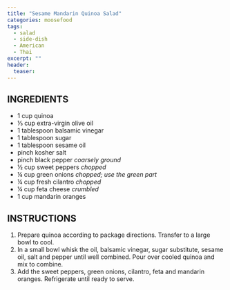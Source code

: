 ```yaml
---
title: "Sesame Mandarin Quinoa Salad"
categories: moosefood
tags: 
  - salad
  - side-dish
  - American
  - Thai
excerpt: ""
header:
  teaser:
---
```


## INGREDIENTS
* 1 cup quinoa
* ⅓ cup extra-virgin olive oil
* 1 tablespoon balsamic vinegar
* 1 tablespoon sugar
* 1 tablespoon sesame oil
* pinch kosher salt
* pinch black pepper *coarsely ground*
* ½ cup sweet peppers *chopped*
* ¼ cup green onions *chopped; use the green part*
* ¼ cup fresh cilantro *chopped*
* ¼ cup feta cheese *crumbled*
* 1 cup mandarin oranges

## INSTRUCTIONS
1. Prepare quinoa according to package directions. Transfer to a large bowl to cool.
2. In a small bowl whisk the oil, balsamic vinegar, sugar substitute, sesame oil, salt and pepper until well combined. Pour over cooled quinoa and mix to combine.
3. Add the sweet peppers, green onions, cilantro, feta and mandarin oranges. Refrigerate until ready to serve.
